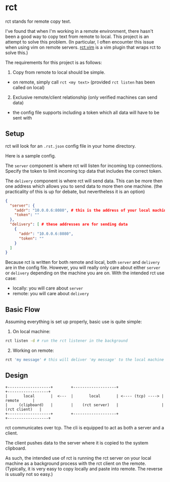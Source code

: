 # rct

rct stands for remote copy text.

I've found that when I'm working in a remote environment, there hasn't been a good way to copy text from remote to local.
This project is an attempt to solve this problem.
(In particular, I often encounter this issue when using vim on remote servers. [rct.vim](https://github.com/jcocozza/rct.vim) is a vim plugin that wraps rct to solve this.)

The requirements for this project is as follows:

1. Copy from remote to local should be simple.

- on remote, simply call `rct <my text>` (provided `rct listen` has been called on local)

2. Exclusive remote/client relationship (only verified machines can send data)

- the config file supports including a token which all data will have to be sent with

## Setup

rct will look for an `.rst.json` config file in your home directory.

Here is a sample config.

The `server` component is where rct will listen for incoming tcp connections.
Specify the token to limit incoming tcp data that includes the correct token.

The `delivery` component is where rct will send data.
This can be more then one address which allows you to send data to more then one machine.
(the practicality of this is up for debate, but nevertheless it is an option)

```json
{
  "server": {
    "addr": "10.0.0.6:8080", # this is the address of your local machine and the port to listen on
    "token": ""
  },
  "delivery": [ # these addresses are for sending data
    {
      "addr": "10.0.0.6:8080",
      "token": ""
    }
  ]
}
```

Because rct is written for both remote and local, both `server` and `delivery` are in the config file.
However, you will really only care about either `server` or `delivery` depending on the machine you are on.
With the intended rct use case:

- locally: you will care about `server`
- remote: you will care about `delivery`

## Basic Flow

Assuming everything is set up properly, basic use is quite simple:

1. On local machine:

```bash
rct listen -d # run the rct listener in the background
```

2. Working on remote:

```bash
rct 'my message' # this will deliver 'my message' to the local machine's clipboard
```

## Design

```
+-------------------+        +-------------------+                   +------------------+
|       local       |  <---  |       local       | <---- (tcp) ----> |      remote      |
|     (clipboard)   |        |    (rct server)   |                   |   (rct client)   |
+-------------------+        +-------------------+                   +------------------+
```

rct communicates over tcp.
The cli is equipped to act as both a server and a client.

The client pushes data to the server where it is copied to the system clipboard.

As such, the intended use of rct is running the rct server on your local machine as a background process with the rct client on the remote.
(Typically, it is very easy to copy locally and paste into remote. The reverse is usually not so easy.)
